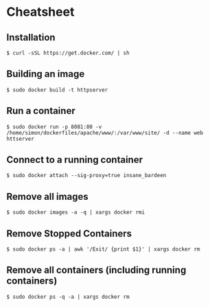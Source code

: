 # Cheatsheet

## Installation
```
$ curl -sSL https://get.docker.com/ | sh
```
## Building an image
```
$ sudo docker build -t httpserver
```
## Run a container
```
$ sudo docker run -p 8081:80 -v /home/simon/dockerfiles/apache/www/:/var/www/site/ -d --name web httserver
```
## Connect to a running container
```
$ sudo docker attach --sig-proxy=true insane_bardeen
```
## Remove all images
```
$ sudo docker images -a -q | xargs docker rmi
```
## Remove Stopped Containers
```
$ sudo docker ps -a | awk '/Exit/ {print $1}' | xargs docker rm
```
## Remove all containers (including running containers)
```
$ sudo docker ps -q -a | xargs docker rm
```
